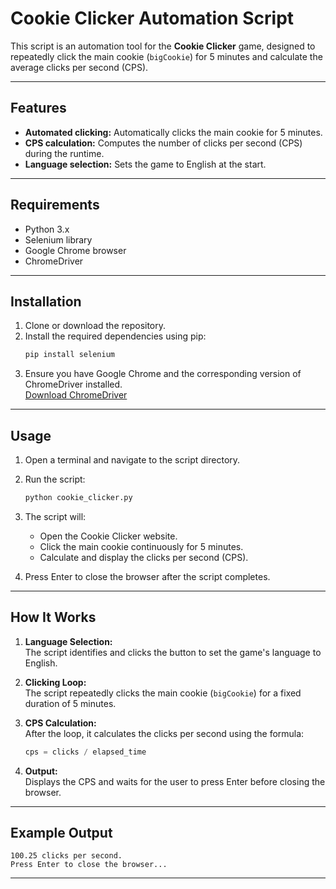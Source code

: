 # Cookie Clicker Automation Script

This script is an automation tool for the **Cookie Clicker** game, designed to repeatedly click the main cookie (`bigCookie`) for 5 minutes and calculate the average clicks per second (CPS).

---

## Features

- **Automated clicking:** Automatically clicks the main cookie for 5 minutes.
- **CPS calculation:** Computes the number of clicks per second (CPS) during the runtime.
- **Language selection:** Sets the game to English at the start.

---

## Requirements

- Python 3.x
- Selenium library
- Google Chrome browser
- ChromeDriver

---

## Installation

1. Clone or download the repository.
2. Install the required dependencies using pip:
   ```bash
   pip install selenium
   ```
3. Ensure you have Google Chrome and the corresponding version of ChromeDriver installed.  
   [Download ChromeDriver](https://sites.google.com/chromium.org/driver/)

---

## Usage

1. Open a terminal and navigate to the script directory.
2. Run the script:
   ```bash
   python cookie_clicker.py
   ```
3. The script will:
   - Open the Cookie Clicker website.
   - Click the main cookie continuously for 5 minutes.
   - Calculate and display the clicks per second (CPS).

4. Press Enter to close the browser after the script completes.

---

## How It Works

1. **Language Selection:**  
   The script identifies and clicks the button to set the game's language to English.

2. **Clicking Loop:**  
   The script repeatedly clicks the main cookie (`bigCookie`) for a fixed duration of 5 minutes.

3. **CPS Calculation:**  
   After the loop, it calculates the clicks per second using the formula:
   ```python
   cps = clicks / elapsed_time
   ```

4. **Output:**  
   Displays the CPS and waits for the user to press Enter before closing the browser.

---

## Example Output

```
100.25 clicks per second.
Press Enter to close the browser...
```

---